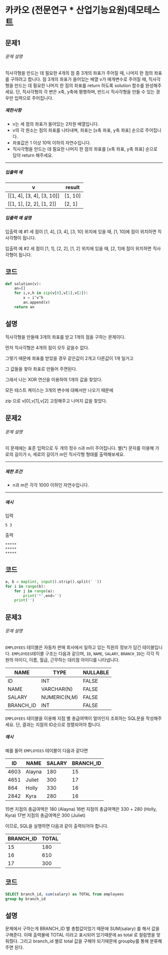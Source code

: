 # 카카오 (전문연구 * 산업기능요원)데모테스트

## 문제1

###### 문제 설명

직사각형을 만드는 데 필요한 4개의 점 중 3개의 좌표가 주어질 때, 나머지 한 점의 좌표를 구하려고 합니다. 점 3개의 좌표가 들어있는 배열 v가 매개변수로 주어질 때, 직사각형을 만드는 데 필요한 나머지 한 점의 좌표를 return 하도록 solution 함수를 완성해주세요. 단, 직사각형의 각 변은 x축, y축에 평행하며, 반드시 직사각형을 만들 수 있는 경우만 입력으로 주어집니다.

##### 제한사항

- v는 세 점의 좌표가 들어있는 2차원 배열입니다.
- v의 각 원소는 점의 좌표를 나타내며, 좌표는 [x축 좌표, y축 좌표] 순으로 주어집니다.
- 좌표값은 1 이상 10억 이하의 자연수입니다.
- 직사각형을 만드는 데 필요한 나머지 한 점의 좌표를 [x축 좌표, y축 좌표] 순으로 담아 return 해주세요.

------

##### 입출력 예

| v                         | result  |
| ------------------------- | ------- |
| [[1, 4], [3, 4], [3, 10]] | [1, 10] |
| [[1, 1], [2, 2], [1, 2]]  | [2, 1]  |

##### 입출력 예 설명

입출력 예 #1
세 점이 [1, 4], [3, 4], [3, 10] 위치에 있을 때, [1, 10]에 점이 위치하면 직사각형이 됩니다.

입출력 예 #2
세 점이 [1, 1], [2, 2], [1, 2] 위치에 있을 때, [2, 1]에 점이 위치하면 직사각형이 됩니다.



## 코드

```python
def solution(v):
    an=[]
    for i,v,h in zip(v[0],v[1],v[2]):
        x = i^v^h
        an.append(x)
    return an
```



## 설명

직사각형을 만들때 3개의 좌표를 받고 1개의 점을 구하는 문제이다.

먼저 직사각형은 4개의 점이 모두 같을수 없다.

그렇기 때문에 좌표를 받았을 경우 같은값이 2개고 다른값이 1개 일거고

그 값들을 찾아 좌표로 만들어 주면된다.

그래서 나는 XOR 연산을 이용하여 1개의 값을 찾았다.

모든 테스트 케이스는 3개의 변수에 대해서만 나오기 때문에

zip 으로 v[0],v[1],v[2] 고정해주고 나머지 값을 찾았다.



## 문제2

###### 문제 설명

이 문제에는 표준 입력으로 두 개의 정수 n과 m이 주어집니다.
별(*) 문자를 이용해 가로의 길이가 n, 세로의 길이가 m인 직사각형 형태를 출력해보세요.

------

##### 제한 조건

- n과 m은 각각 1000 이하인 자연수입니다.

------

##### 예시

입력

```
5 3
```

출력

```
*****
*****
*****
```



## 코드

```python
a, b = map(int, input().strip().split(' '))
for i in range(b):
    for j in range(a):
        print('*',end='')
    print('')
```



## 문제3

###### 문제 설명

`EMPLOYEES` 테이블은 자동차 판매 회사에서 일하고 있는 직원의 정보가 담긴 테이블입니다. `EMPLOYEES`테이블 구조는 다음과 같으며, `ID`, `NAME`, `SALARY`, `BRANCH_ID`는 각각 직원의 아이디, 이름, 월급, 근무하는 대리점 아이디를 나타냅니다.

| NAME      | TYPE         | NULLABLE |
| --------- | ------------ | -------- |
| ID        | INT          | FALSE    |
| NAME      | VARCHAR(N)   | FALSE    |
| SALARY    | NUMERIC(N,M) | FALSE    |
| BRANCH_ID | INT          | FALSE    |

`EMPLOYEES` 테이블을 이용해 지점 별 총급여액이 얼마인지 조회하는 SQL문을 작성해주세요.
단, 결과는 지점의 ID순으로 정렬되어야 합니다.

##### 예시

예를 들어 `EMPLOYEES` 테이블이 다음과 같다면

| ID   | NAME   | SALARY | BRANCH_ID |
| ---- | ------ | ------ | --------- |
| 4603 | Alayna | 180    | 15        |
| 4651 | Juliet | 300    | 17        |
| 864  | Holly  | 330    | 16        |
| 2842 | Kyra   | 280    | 16        |

15번 지점의 총급여액은 180 (Alayna)
16번 지점의 총급여액은 330 + 280 (Holly, Kyra)
17번 지점의 총급여액은 300 (Juliet)

이므로, SQL을 실행하면 다음과 같이 출력되어야 합니다.

| BRANCH_ID | TOTAL |
| --------- | ----- |
| 15        | 180   |
| 16        | 610   |
| 17        | 300   |

## 코드

```sql
SELECT branch_id, sum(salary) as TOTAL from employees
group by branch_id
```

## 설명

문제에서 구하는게 BRANCH_ID 별 총합값이었기 때문에 SUM(salary) 를 해서 값을 구해준다. 이때 출력물에 TOTAL 이라고 표시되어 있기때문에 as total 로 컬럼명을 맞춰줬다. 그리고 branch_id 별로 total 값을 구해야 되기때문에 groupby를 통해 분류해주면 된다.